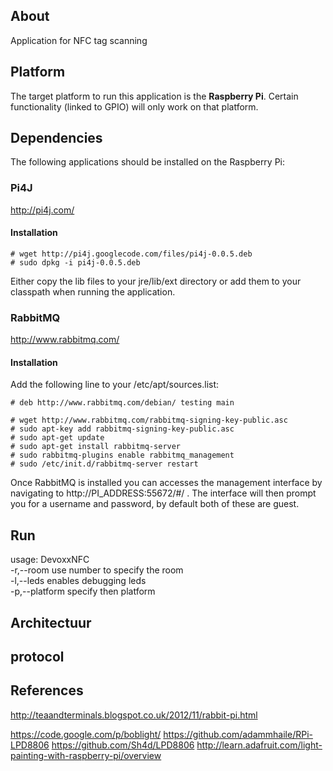 ## About
Application for NFC tag scanning

## Platform

The target platform to run this application is the **Raspberry Pi**. Certain functionality (linked to GPIO) will only work on that platform.

## Dependencies
The following applications should be installed on the Raspberry Pi:

### Pi4J
http://pi4j.com/<br />

#### Installation
    # wget http://pi4j.googlecode.com/files/pi4j-0.0.5.deb
    # sudo dpkg -i pi4j-0.0.5.deb

Either copy the lib files to your jre/lib/ext directory or add them to your classpath when running the application.

### RabbitMQ
http://www.rabbitmq.com/

#### Installation

Add the following line to your /etc/apt/sources.list:
<pre><code># deb http://www.rabbitmq.com/debian/ testing main</code></pre>
    # wget http://www.rabbitmq.com/rabbitmq-signing-key-public.asc
    # sudo apt-key add rabbitmq-signing-key-public.asc
    # sudo apt-get update
    # sudo apt-get install rabbitmq-server
    # sudo rabbitmq-plugins enable rabbitmq_management
	# sudo /etc/init.d/rabbitmq-server restart 

Once RabbitMQ is installed you can accesses the management interface by navigating to http://PI_ADDRESS:55672/#/ .
The interface will then prompt you for a username and password, by default both of these are guest.

## Run ##
usage: DevoxxNFC<br />
 -r,--room <number>     use number to specify the room<br />
 -l,--leds              enables debugging leds<br />
 -p,--platform <name>   specify then platform
 
## Architectuur

## protocol

## References
http://teaandterminals.blogspot.co.uk/2012/11/rabbit-pi.html

https://code.google.com/p/boblight/
https://github.com/adammhaile/RPi-LPD8806
https://github.com/Sh4d/LPD8806
http://learn.adafruit.com/light-painting-with-raspberry-pi/overview

